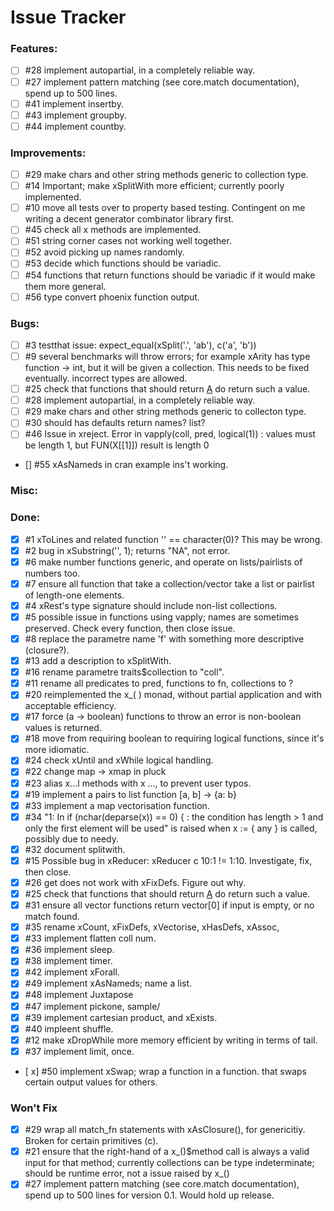 
Issue Tracker
=========================================

### Features:

- [ ] #28 implement autopartial, in a completely reliable way.
- [ ] #27 implement pattern matching (see core.match documentation), spend up to 500 lines.
- [ ] #41 implement insertby.
- [ ] #43 implement groupby.
- [ ] #44 implement countby.

### Improvements:

- [ ] #29 make chars and other string methods generic to collection type.
- [ ] #14 Important; make xSplitWith more efficient; currently poorly implemented.
- [ ] #10 move all tests over to property based testing. Contingent on me writing a decent generator combinator library first.
- [ ] #45 check all x methods are implemented.
- [ ] #51 string corner cases not working well together.
- [ ] #52 avoid picking up names randomly.
- [ ] #53 decide which functions should be variadic.
- [ ] #54 functions that return functions should be variadic if it would make them more general.
- [ ] #56 type convert phoenix function output.

### Bugs:

- [ ] #3 testthat issue: expect_equal(xSplit('.', 'ab'), c('a', 'b'))
- [ ] #9 several benchmarks will throw errors; for example xArity has type function -> int, but it will be given a collection. This needs to be fixed eventually.
    incorrect types are allowed.
- [ ] #25 check that functions that should return [A](0) do return such a value.
- [ ] #28 implement autopartial, in a completely reliable way.
- [ ] #29 make chars and other string methods generic to collecton type.
- [ ] #30 should has defaults return names? list?
- [ ] #46 Issue in xreject. Error in vapply(coll, pred, logical(1)) : values must be length 1,
 but FUN(X[[1]]) result is length 0
 - [] #55 xAsNameds in cran example ins't working.

### Misc:

### Done:

- [x] #1 xToLines and related function '' == character(0)? This may be wrong.
- [x] #2 bug in xSubstring('', 1); returns "NA", not error.
- [x] #6 make number functions generic, and operate on lists/pairlists of numbers too.
- [x] #7 ensure all function that take a collection/vector take a list or pairlist of length-one elements.
- [x] #4 xRest's type signature should include non-list collections.
- [x] #5 possible issue in functions using vapply; names are sometimes preserved. Check every function, then close issue.
- [x] #8 replace the parametre name 'f' with something more descriptive (closure?).
- [x] #13 add a description to xSplitWith.
- [x] #16 rename parametre traits$collection to "coll".
- [x] #11 rename all predicates to pred, functions to fn, collections to ?
- [x] #20 reimplemented the x_( ) monad, without partial application and with acceptable efficiency.
- [x] #17 force (a -> boolean) functions to throw an error is non-boolean values is returned.
- [x] #18 move from requiring boolean to requiring logical functions, since it's more idiomatic.
- [x] #24 check xUntil and xWhile logical handling.
- [x] #22 change map -> xmap in pluck
- [x] #23 alias x...l methods with x ..., to prevent user typos.
- [x] #19 implement a pairs to list function [a, b] -> {a: b}
- [x] #33 implement a map vectorisation function.
- [x] #34 "1: In if (nchar(deparse(x)) == 0) { :
  the condition has length > 1 and only the first element will be used" is raised when x := { any } is called,
  possibly due to needy.
- [x] #32 document splitwith.
- [x] #15 Possible bug in xReducer: xReducer c 10:1 != 1:10. Investigate, fix, then close.
- [x] #26 get does not work with xFixDefs. Figure out why.
- [x] #25 check that functions that should return [A](0) do return such a value.
- [x] #31 ensure all vector functions return vector[0] if input is empty, or no match found.
- [x] #35 rename xCount, xFixDefs, xVectorise, xHasDefs, xAssoc,
- [x] #33 implement flatten coll num.
- [x] #36 implement sleep.
- [x] #38 implement timer.
- [x] #42 implement xForall.
- [x] #49 implement xAsNameds; name a list.
- [x] #48 implement Juxtapose
- [x] #47 implement pickone, sample/
- [x] #39 implement cartesian product, and xExists.
- [x] #40 impleent shuffle.
- [x] #12 make xDropWhile more memory efficient by writing in terms of tail.
- [x] #37 implement limit, once.
- [ x] #50 implement xSwap; wrap a function in a function.
    that swaps certain output values for others.

### Won't Fix

- [x] #29 wrap all match_fn statements with xAsClosure(), for genericitiy.
Broken for certain primitives (c).
- [x] #21 ensure that the right-hand of a x_()$method call is always a valid input for that method; currently
collections can be type indeterminate; should be runtime error, not a issue raised by x_()
- [x] #27 implement pattern matching (see core.match documentation), spend up to 500 lines for version 0.1.
Would hold up release.
